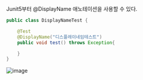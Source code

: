 Junit5부터 @DisplayName 애노테이션을 사용할 수 있다.

```java
public class DisplayNameTest {

    @Test
    @DisplayName("디스플레이네임테스트")
    public void test() throws Exception{

    }
}
```

![image](https://user-images.githubusercontent.com/59816811/122156531-1e1b5c00-cea4-11eb-87dc-6b7e5af710e8.png)

